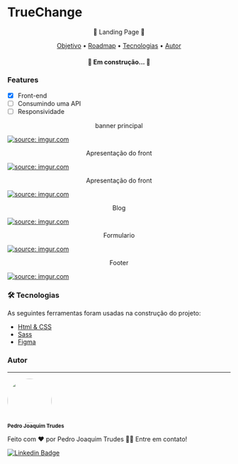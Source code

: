 # TrueChange
<p align="center">🚀 Landing Page 🚀</p>

<p align="center">
 <a href="#objetivo">Objetivo</a> •
 <a href="#roadmap">Roadmap</a> • 
 <a href="#tecnologias">Tecnologias</a> • 
 <a href="#autor">Autor</a>
</p>

<h4 align="center"> 
	🚀 Em construção...  🚧
</h4>

### Features

- [x] Front-end
- [ ] Consumindo uma API
- [ ] Responsividade

<p align="center">banner principal</p>

<a href="https://imgur.com/xaAlhUy"><img src="https://i.imgur.com/xaAlhUy.png" title="source: imgur.com" /></a>

<p align="center">Apresentação do front</p>

<a href="https://imgur.com/iRunGcd"><img src="https://i.imgur.com/iRunGcd.png" title="source: imgur.com" /></a>

<p align="center">Apresentação do front</p>

<a href="https://imgur.com/UHnO021"><img src="https://i.imgur.com/UHnO021.png" title="source: imgur.com" /></a>

<p align="center">Blog</p>

<a href="https://imgur.com/bCZYMRJ"><img src="https://i.imgur.com/bCZYMRJ.png" title="source: imgur.com" /></a>

<p align="center">Formulario</p>

<a href="https://imgur.com/nxCAkIT"><img src="https://i.imgur.com/nxCAkIT.png" title="source: imgur.com" /></a>

<p align="center">Footer</p>

<a href="https://imgur.com/5sCIg6p"><img src="https://i.imgur.com/5sCIg6p.png" title="source: imgur.com" /></a>

### 🛠 Tecnologias

As seguintes ferramentas foram usadas na construção do projeto:

- [Html & CSS](https://www.w3schools.com/)
- [Sass](https://sass-lang.com/)
- [Figma](https://www.figma.com/file/fncoPBEVM7Dz29ImoBQUwh/Landing-Page-Teste-Frontend?node-id=1%3A2)


### Autor
---

 <img style="border-radius: 50%;" src="https://avatars.githubusercontent.com/u/56119812?v=4" width="100px;" alt=""/>
 <br />
 <sub><b>Pedro Joaquim Trudes</b></sub></a>


Feito com ❤️ por Pedro Joaquim Trudes 👋🏽 Entre em contato!

[![Linkedin Badge](https://img.shields.io/badge/-pedro-trudes?style=flat-square&logo=Linkedin&logoColor=white&link=https://https://www.linkedin.com/in/pedrotrudes/)](https://www.linkedin.com/in/pedrotrudes/) 
